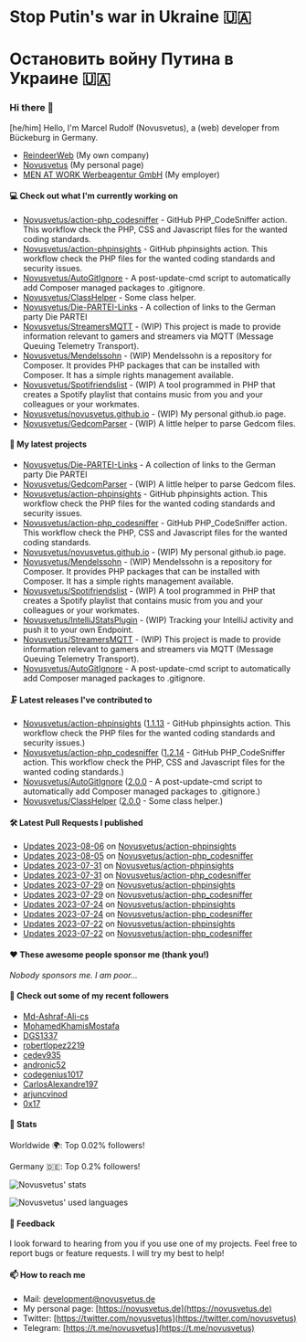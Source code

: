 # Stop Putin's war in Ukraine 🇺🇦
# Остановить войну Путина в Украине 🇺🇦

### Hi there 👋

[he/him]
Hello, I'm Marcel Rudolf (Novusvetus), a (web) developer from Bückeburg in Germany.

* [ReindeerWeb](https://reindeer-web.de) (My own company)
* [Novusvetus](https://novusvetus.de) (My personal page)
* [MEN AT WORK Werbeagentur GmbH](https://www.men-at-work.de/) (My employer)

#### 💻 Check out what I'm currently working on

- [Novusvetus/action-php_codesniffer](https://github.com/Novusvetus/action-php_codesniffer) - GitHub PHP_CodeSniffer action. This workflow check the PHP, CSS and Javascript files for the wanted coding standards.
- [Novusvetus/action-phpinsights](https://github.com/Novusvetus/action-phpinsights) - GitHub phpinsights action. This workflow check the PHP files for the wanted coding standards and security issues.
- [Novusvetus/AutoGitIgnore](https://github.com/Novusvetus/AutoGitIgnore) - A post-update-cmd script to automatically add Composer managed packages to .gitignore.
- [Novusvetus/ClassHelper](https://github.com/Novusvetus/ClassHelper) - Some class helper.
- [Novusvetus/Die-PARTEI-Links](https://github.com/Novusvetus/Die-PARTEI-Links) - A collection of links to the German party Die PARTEI
- [Novusvetus/StreamersMQTT](https://github.com/Novusvetus/StreamersMQTT) - (WIP) This project is made to provide information relevant to gamers and streamers via MQTT (Message Queuing Telemetry Transport).
- [Novusvetus/Mendelssohn](https://github.com/Novusvetus/Mendelssohn) - (WIP) Mendelssohn is a repository for Composer. It provides PHP packages that can be installed with Composer. It has a simple rights management available.
- [Novusvetus/Spotifriendslist](https://github.com/Novusvetus/Spotifriendslist) - (WIP) A tool programmed in PHP that creates a Spotify playlist that contains music from you and your colleagues or your workmates.
- [Novusvetus/novusvetus.github.io](https://github.com/Novusvetus/novusvetus.github.io) - (WIP) My personal github.io page.
- [Novusvetus/GedcomParser](https://github.com/Novusvetus/GedcomParser) - (WIP) A little helper to parse Gedcom files.

#### 🐣 My latest projects

- [Novusvetus/Die-PARTEI-Links](https://github.com/Novusvetus/Die-PARTEI-Links) - A collection of links to the German party Die PARTEI
- [Novusvetus/GedcomParser](https://github.com/Novusvetus/GedcomParser) - (WIP) A little helper to parse Gedcom files.
- [Novusvetus/action-phpinsights](https://github.com/Novusvetus/action-phpinsights) - GitHub phpinsights action. This workflow check the PHP files for the wanted coding standards and security issues.
- [Novusvetus/action-php_codesniffer](https://github.com/Novusvetus/action-php_codesniffer) - GitHub PHP_CodeSniffer action. This workflow check the PHP, CSS and Javascript files for the wanted coding standards.
- [Novusvetus/novusvetus.github.io](https://github.com/Novusvetus/novusvetus.github.io) - (WIP) My personal github.io page.
- [Novusvetus/Mendelssohn](https://github.com/Novusvetus/Mendelssohn) - (WIP) Mendelssohn is a repository for Composer. It provides PHP packages that can be installed with Composer. It has a simple rights management available.
- [Novusvetus/Spotifriendslist](https://github.com/Novusvetus/Spotifriendslist) - (WIP) A tool programmed in PHP that creates a Spotify playlist that contains music from you and your colleagues or your workmates.
- [Novusvetus/IntelliJStatsPlugin](https://github.com/Novusvetus/IntelliJStatsPlugin) - (WIP) Tracking your IntelliJ activity and push it to your own Endpoint.
- [Novusvetus/StreamersMQTT](https://github.com/Novusvetus/StreamersMQTT) - (WIP) This project is made to provide information relevant to gamers and streamers via MQTT (Message Queuing Telemetry Transport).
- [Novusvetus/AutoGitIgnore](https://github.com/Novusvetus/AutoGitIgnore) - A post-update-cmd script to automatically add Composer managed packages to .gitignore.

#### 🗜 Latest releases I've contributed to

- [Novusvetus/action-phpinsights](https://github.com/Novusvetus/action-phpinsights) ([1.1.13](https://github.com/Novusvetus/action-phpinsights/releases/tag/1.1.13) - GitHub phpinsights action. This workflow check the PHP files for the wanted coding standards and security issues.)
- [Novusvetus/action-php_codesniffer](https://github.com/Novusvetus/action-php_codesniffer) ([1.2.14](https://github.com/Novusvetus/action-php_codesniffer/releases/tag/1.2.14) - GitHub PHP_CodeSniffer action. This workflow check the PHP, CSS and Javascript files for the wanted coding standards.)
- [Novusvetus/AutoGitIgnore](https://github.com/Novusvetus/AutoGitIgnore) ([2.0.0](https://github.com/Novusvetus/AutoGitIgnore/releases/tag/2.0.0) - A post-update-cmd script to automatically add Composer managed packages to .gitignore.)
- [Novusvetus/ClassHelper](https://github.com/Novusvetus/ClassHelper) ([2.0.0](https://github.com/Novusvetus/ClassHelper/releases/tag/2.0.0) - Some class helper.)

#### 🛠 Latest Pull Requests I published

- [Updates 2023-08-06](https://github.com/Novusvetus/action-phpinsights/pull/568) on [Novusvetus/action-phpinsights](https://github.com/Novusvetus/action-phpinsights)
- [Updates 2023-08-05](https://github.com/Novusvetus/action-php_codesniffer/pull/642) on [Novusvetus/action-php_codesniffer](https://github.com/Novusvetus/action-php_codesniffer)
- [Updates 2023-07-31](https://github.com/Novusvetus/action-phpinsights/pull/563) on [Novusvetus/action-phpinsights](https://github.com/Novusvetus/action-phpinsights)
- [Updates 2023-07-31](https://github.com/Novusvetus/action-php_codesniffer/pull/637) on [Novusvetus/action-php_codesniffer](https://github.com/Novusvetus/action-php_codesniffer)
- [Updates 2023-07-29](https://github.com/Novusvetus/action-phpinsights/pull/562) on [Novusvetus/action-phpinsights](https://github.com/Novusvetus/action-phpinsights)
- [Updates 2023-07-29](https://github.com/Novusvetus/action-php_codesniffer/pull/636) on [Novusvetus/action-php_codesniffer](https://github.com/Novusvetus/action-php_codesniffer)
- [Updates 2023-07-24](https://github.com/Novusvetus/action-phpinsights/pull/558) on [Novusvetus/action-phpinsights](https://github.com/Novusvetus/action-phpinsights)
- [Updates 2023-07-24](https://github.com/Novusvetus/action-php_codesniffer/pull/632) on [Novusvetus/action-php_codesniffer](https://github.com/Novusvetus/action-php_codesniffer)
- [Updates 2023-07-22](https://github.com/Novusvetus/action-phpinsights/pull/557) on [Novusvetus/action-phpinsights](https://github.com/Novusvetus/action-phpinsights)
- [Updates 2023-07-22](https://github.com/Novusvetus/action-php_codesniffer/pull/631) on [Novusvetus/action-php_codesniffer](https://github.com/Novusvetus/action-php_codesniffer)

#### ❤️ These awesome people sponsor me (thank you!)

_Nobody sponsors me. I am poor..._

#### 👯 Check out some of my recent followers

- [Md-Ashraf-Ali-cs](https://github.com/Md-Ashraf-Ali-cs)
- [MohamedKhamisMostafa](https://github.com/MohamedKhamisMostafa)
- [DGS1337](https://github.com/DGS1337)
- [robertlopez2219](https://github.com/robertlopez2219)
- [cedev935](https://github.com/cedev935)
- [andronic52](https://github.com/andronic52)
- [codegenius1017](https://github.com/codegenius1017)
- [CarlosAlexandre197](https://github.com/CarlosAlexandre197)
- [arjuncvinod](https://github.com/arjuncvinod)
- [0x17](https://github.com/0x17)

#### 🎢 Stats


Worldwide 🌍: Top 0.02% followers!

Germany 🇩🇪: Top 0.2% followers!


![Novusvetus' stats](https://github-readme-stats.vercel.app/api?username=novusvetus&show_icons=true&count_private=true)

![Novusvetus' used languages](https://github-readme-stats.vercel.app/api/top-langs?username=novusvetus&layout=compact)

#### 💬 Feedback
I look forward to hearing from you if you use one of my projects. Feel free to report bugs or feature requests.
I will try my best to help!

#### 📫 How to reach me

- Mail: [development@novusvetus.de](mailto:development@novusvetus.de)
- My personal page: [https://novusvetus.de](https://novusvetus.de)
- Twitter: [https://twitter.com/novusvetus](https://twitter.com/novusvetus)
- Telegram: [https://t.me/novusvetus](https://t.me/novusvetus)
